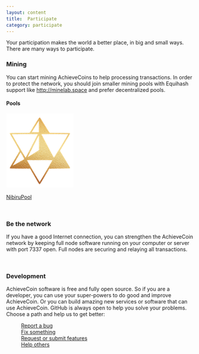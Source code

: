 ```yaml
---
layout: content
title:  Participate
category: participate
---
```



<div class="examples-list-index">
<p>Your participation makes the world a better place, in big and small ways. There are many ways to participate.</p>
<h3><i class="fa fa-cubes"></i> Mining</h3>
<p>
You can start mining AchieveCoins to help processing transactions. In order to protect the network, you should join smaller mining pools with Equihash support like <a href="http://minelab.space">http://minelab.space</a> and prefer decentralized pools.
</p>
<h4>Pools</h4>
<div class="img-with-text">
<a href="https://ach.nibirupool.com/">
  <img src="/images/pools/nibiru/Nibiru_logo_181x200.png">
  <p>NibiruPool</p>
</a>
</div>

<br>

<h3><i class="fa fa-link"></i> Be the network</h3>
<p>
If you have a good Internet connection, you can strengthen the AchieveCoin network by keeping full node software running on your computer or server with port 7337 open. Full nodes are securing and relaying all transactions.
</p>
<br>

<h3><i class="fa fa-rebel"></i> Development</h3>
<p>
AchieveCoin software is free and fully open source. So if you are a developer, you can use your super-powers to do good and improve AchieveCoin. Or you can build amazing new services or software that can use AchieveCoin. GitHub is always open to help you solve your problems. Choose a path and help us to get better:
</p>

<dl class="home-get-involved">
  <dd>
    <i class="fa fa-bug"></i>
    <a href="https://github.com/achievecoin/AchieveCoin/issues">Report a bug</a>
  </dd>
  <dd>
    <i class="fa fa-code-fork"></i>
    <a href="https://github.com/achievecoin/AchieveCoin/pulls">Fix something</a>
  </dd>
  <dd>
    <i class="fa fa-paper-plane-o"></i>
    <a href="https://github.com/achievecoin/AchieveCoin/issues">Request or submit features</a>
  </dd>
  <dd>
    <i class="fa fa-support"></i>
    <a href="https://github.com/achievecoin/AchieveCoin/issues?state=open">Help others</a>
  </dd>
</dl>
</div>
